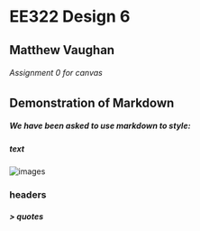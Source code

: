 # EE322 Design 6
## Matthew Vaughan
###### Assignment 0 for canvas

## Demonstration of Markdown
##### We have been asked to use markdown to style:
##### text
![images](!https://static.wikia.nocookie.net/castlecrashers/images/e/ef/3_Rammy.png/revision/latest?cb=20200325020618)
### headers
##### > quotes
